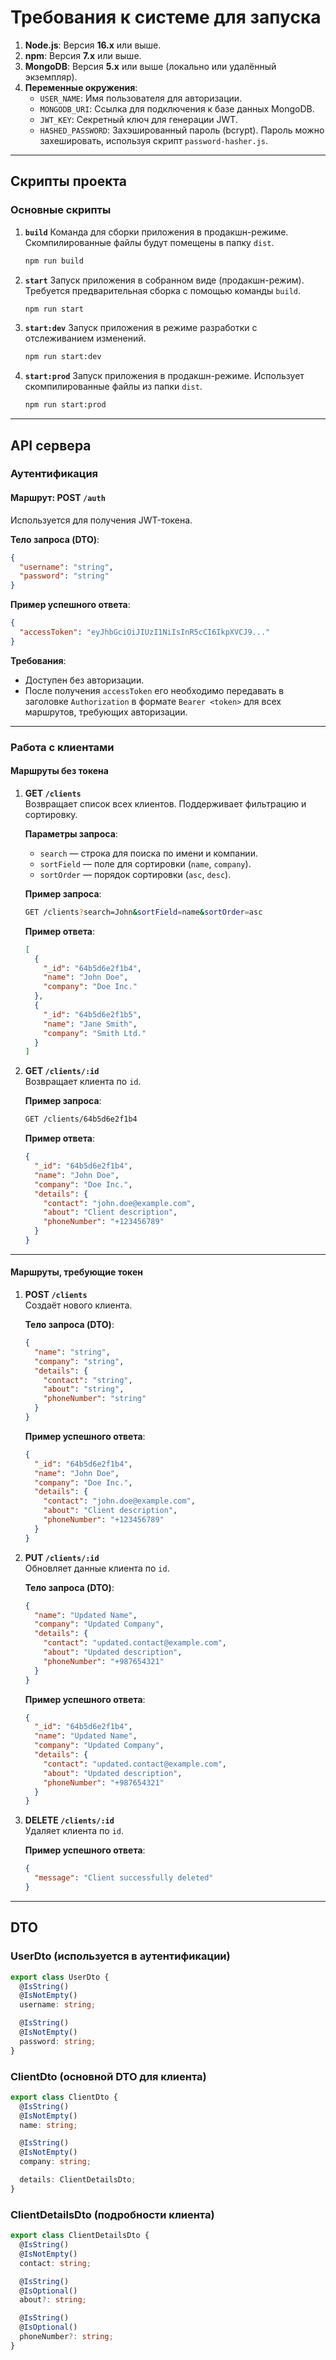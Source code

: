 
# Требования к системе для запуска

1. **Node.js**: Версия **16.x** или выше.
2. **npm**: Версия **7.x** или выше.
3. **MongoDB**: Версия **5.x** или выше (локально или удалённый экземпляр).
4. **Переменные окружения**:
    - `USER_NAME`: Имя пользователя для авторизации.
    - `MONGODB_URI`: Ссылка для подключения к базе данных MongoDB.
    - `JWT_KEY`: Секретный ключ для генерации JWT.
    - `HASHED_PASSWORD`: Захэшированный пароль (bcrypt). Пароль можно захешировать, используя скрипт `password-hasher.js`.

---

## Скрипты проекта

### Основные скрипты

1. **`build`**
   Команда для сборки приложения в продакшн-режиме. Скомпилированные файлы будут помещены в папку `dist`.

   ```bash
   npm run build
   ```

2. **`start`**
   Запуск приложения в собранном виде (продакшн-режим). Требуется предварительная сборка с помощью команды `build`.

   ```bash
   npm run start
   ```

3. **`start:dev`**
   Запуск приложения в режиме разработки с отслеживанием изменений.

   ```bash
   npm run start:dev
   ```

4. **`start:prod`**
   Запуск приложения в продакшн-режиме. Использует скомпилированные файлы из папки `dist`.

   ```bash
   npm run start:prod
   ```

---

## API сервера

### Аутентификация

#### **Маршрут: POST `/auth`**

Используется для получения JWT-токена.

**Тело запроса (DTO)**:

```json
{
  "username": "string",
  "password": "string"
}
```

**Пример успешного ответа**:

```json
{
  "accessToken": "eyJhbGciOiJIUzI1NiIsInR5cCI6IkpXVCJ9..."
}
```

**Требования**:

- Доступен без авторизации.
- После получения `accessToken` его необходимо передавать в заголовке `Authorization` в формате `Bearer <token>` для всех маршрутов, требующих авторизации.

---

### Работа с клиентами

#### **Маршруты без токена**

1. **GET `/clients`**  
   Возвращает список всех клиентов. Поддерживает фильтрацию и сортировку.

   **Параметры запроса**:

    - `search` — строка для поиска по имени и компании.
    - `sortField` — поле для сортировки (`name`, `company`).
    - `sortOrder` — порядок сортировки (`asc`, `desc`).

   **Пример запроса**:

   ```bash
   GET /clients?search=John&sortField=name&sortOrder=asc
   ```

   **Пример ответа**:

   ```json
   [
     {
       "_id": "64b5d6e2f1b4",
       "name": "John Doe",
       "company": "Doe Inc."
     },
     {
       "_id": "64b5d6e2f1b5",
       "name": "Jane Smith",
       "company": "Smith Ltd."
     }
   ]
   ```

2. **GET `/clients/:id`**  
   Возвращает клиента по `id`.

   **Пример запроса**:

   ```bash
   GET /clients/64b5d6e2f1b4
   ```

   **Пример ответа**:

   ```json
   {
     "_id": "64b5d6e2f1b4",
     "name": "John Doe",
     "company": "Doe Inc.",
     "details": {
       "contact": "john.doe@example.com",
       "about": "Client description",
       "phoneNumber": "+123456789"
     }
   }
   ```

---

#### **Маршруты, требующие токен**

1. **POST `/clients`**  
   Создаёт нового клиента.

   **Тело запроса (DTO)**:

   ```json
   {
     "name": "string",
     "company": "string",
     "details": {
       "contact": "string",
       "about": "string",
       "phoneNumber": "string"
     }
   }
   ```

   **Пример успешного ответа**:

   ```json
   {
     "_id": "64b5d6e2f1b4",
     "name": "John Doe",
     "company": "Doe Inc.",
     "details": {
       "contact": "john.doe@example.com",
       "about": "Client description",
       "phoneNumber": "+123456789"
     }
   }
   ```

2. **PUT `/clients/:id`**  
   Обновляет данные клиента по `id`.

   **Тело запроса (DTO)**:

   ```json
   {
     "name": "Updated Name",
     "company": "Updated Company",
     "details": {
       "contact": "updated.contact@example.com",
       "about": "Updated description",
       "phoneNumber": "+987654321"
     }
   }
   ```

   **Пример успешного ответа**:

   ```json
   {
     "_id": "64b5d6e2f1b4",
     "name": "Updated Name",
     "company": "Updated Company",
     "details": {
       "contact": "updated.contact@example.com",
       "about": "Updated description",
       "phoneNumber": "+987654321"
     }
   }
   ```

3. **DELETE `/clients/:id`**  
   Удаляет клиента по `id`.

   **Пример успешного ответа**:

   ```json
   {
     "message": "Client successfully deleted"
   }
   ```

---

## DTO

### **UserDto (используется в аутентификации)**

```typescript
export class UserDto {
  @IsString()
  @IsNotEmpty()
  username: string;

  @IsString()
  @IsNotEmpty()
  password: string;
}
```

### **ClientDto (основной DTO для клиента)**

```typescript
export class ClientDto {
  @IsString()
  @IsNotEmpty()
  name: string;

  @IsString()
  @IsNotEmpty()
  company: string;

  details: ClientDetailsDto;
}
```

### **ClientDetailsDto (подробности клиента)**

```typescript
export class ClientDetailsDto {
  @IsString()
  @IsNotEmpty()
  contact: string;

  @IsString()
  @IsOptional()
  about?: string;

  @IsString()
  @IsOptional()
  phoneNumber?: string;
}
```
